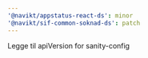 ```yaml
---
'@navikt/appstatus-react-ds': minor
'@navikt/sif-common-soknad-ds': patch
---
```


Legge til apiVersion for sanity-config

